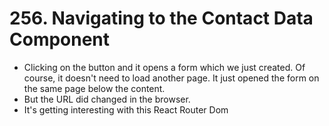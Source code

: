 # 256. Navigating to the Contact Data Component
- Clicking on the button and it opens a form which we just created. Of course, it doesn't need to load another page. It just opened the form on the same page below the content.
- But the URL did changed in the browser.
- It's getting interesting with this React Router Dom